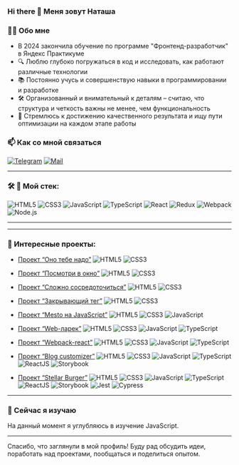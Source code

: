 ### Hi there 👋 Меня зовут Наташа

### 👩‍💻 Обо мне

- В 2024 закончила обучение по программе "Фронтенд-разработчик" в Яндекс Практикуме
- 🔍 Люблю глубоко погружаться в код и исследовать, как работают различные технологии
- 📚 Постоянно учусь и совершенствую навыки в программировании и разработке
- 🛠️ Организованный и внимательный к деталям – считаю, что структура и четкость важны не менее, чем функциональность
- 🎯 Стремлюсь к достижению качественного результата и ищу пути оптимизации на каждом этапе работы


### 📫 Как со мной связаться

[![Telegram](https://img.shields.io/badge/Telegram-orange?logo=telegram&logoColor=white)](https://t.me/aldizza) [![Mail](https://img.shields.io/badge/Email-red?logo=gmail&logoColor=white)](mailto:aldizza@yandex.ru)

---

### &#128736; 🚀 Мой стек:
![HTML5](https://img.shields.io/badge/html5-%23E34F26.svg?style=for-the-badge&logo=html5&logoColor=white)
![CSS3](https://img.shields.io/badge/css3-%231572B6.svg?style=for-the-badge&logo=css3&logoColor=white)
![JavaScript](https://img.shields.io/badge/javascript-%23323330.svg?style=for-the-badge&logo=javascript&logoColor=%23F7DF1E)
![TypeScript](https://img.shields.io/badge/typescript-%23007ACC.svg?style=for-the-badge&logo=typescript&logoColor=white)
![React](https://img.shields.io/badge/react-%2320232a.svg?style=for-the-badge&logo=react&logoColor=%2361DAFB)
![Redux](https://img.shields.io/badge/redux-%23593d88.svg?style=for-the-badge&logo=redux&logoColor=white)
![Webpack](https://img.shields.io/badge/webpack-%238DD6F9.svg?style=for-the-badge&logo=webpack&logoColor=black)
![Node.js](https://img.shields.io/badge/Node.js-%2343853D.svg?style=for-the-badge&logo=node.js&logoColor=white)

---
---

### &#127875; Интересные проекты:

- [Проект “Оно тебе надо”](https://github.com/aldizza/ono-tebe-nado) <img src="https://img.shields.io/badge/HTML5-yellow?logo=html5&logoColor=white" alt="HTML5" title="HTML5"/> <img src="https://img.shields.io/badge/CSS3-yellow?logo=css3&logoColor=white" alt="CSS3" title="CSS3"/>

- [Проект “Посмотри в окно”](https://github.com/aldizza/posmotri_v_okno) <img src="https://img.shields.io/badge/HTML5-yellow?logo=html5&logoColor=white" alt="HTML5" title="HTML5"/> <img src="https://img.shields.io/badge/CSS3-yellow?logo=css3&logoColor=white" alt="CSS3" title="CSS3"/>

- [Проект “Сложно сосредоточиться”](https://github.com/aldizza/slozhno-sosredotochitsya) <img src="https://img.shields.io/badge/HTML5-yellow?logo=html5&logoColor=white" alt="HTML5" title="HTML5"/> <img src="https://img.shields.io/badge/CSS3-yellow?logo=css3&logoColor=white" alt="CSS3" title="CSS3"/>

- [Проект “Закрывающий тег”](https://github.com/aldizza/zakrivayuschiy-teg-f) <img src="https://img.shields.io/badge/HTML5-yellow?logo=html5&logoColor=white" alt="HTML5" title="HTML5"/> <img src="https://img.shields.io/badge/CSS3-yellow?logo=css3&logoColor=white" alt="CSS3" title="CSS3"/>

- [Проект “Mesto на JavaScript”](https://github.com/aldizza/mesto-project-ff) <img src="https://img.shields.io/badge/HTML5-yellow?logo=html5&logoColor=white" alt="HTML5" title="HTML5"/> <img src="https://img.shields.io/badge/CSS3-yellow?logo=css3&logoColor=white" alt="CSS3" title="CSS3"/> <img src="https://img.shields.io/badge/JavaScript-yellow?logo=javascript&logoColor=white" alt="JavaScript" title="JavaScript"/>

- [Проект “Web-ларек”](https://github.com/aldizza/web-larek-frontend) <img src="https://img.shields.io/badge/HTML5-yellow?logo=html5&logoColor=white" alt="HTML5" title="HTML5"/> <img src="https://img.shields.io/badge/CSS3-yellow?logo=css3&logoColor=white" alt="CSS3" title="CSS3"/> <img src="https://img.shields.io/badge/JavaScript-yellow?logo=javascript&logoColor=white" alt="JavaScript" title="JavaScript"/> <img src="https://img.shields.io/badge/TypeScript-yellow?logo=typescript&logoColor=white" alt="TypeScript" title="TypeScript"/>

- [Проект “Webpack-react”](https://github.com/aldizza/webpack-react) <img src="https://img.shields.io/badge/HTML5-yellow?logo=html5&logoColor=white" alt="HTML5" title="HTML5"/> <img src="https://img.shields.io/badge/CSS3-yellow?logo=css3&logoColor=white" alt="CSS3" title="CSS3"/> <img src="https://img.shields.io/badge/JavaScript-yellow?logo=javascript&logoColor=white" alt="JavaScript" title="JavaScript"/> <img src="https://img.shields.io/badge/TypeScript-yellow?logo=typescript&logoColor=white" alt="TypeScript" title="TypeScript"/>

- [Проект “Blog customizer”](https://github.com/aldizza/blog-customizer) <img src="https://img.shields.io/badge/HTML5-yellow?logo=html5&logoColor=white" alt="HTML5" title="HTML5"/> <img src="https://img.shields.io/badge/CSS3-yellow?logo=css3&logoColor=white" alt="CSS3" title="CSS3"/> <img src="https://img.shields.io/badge/JavaScript-yellow?logo=javascript&logoColor=white" alt="JavaScript" title="JavaScript"/> <img src="https://img.shields.io/badge/TypeScript-yellow?logo=typescript&logoColor=white" alt="TypeScript" title="TypeScript"/> <img src="https://img.shields.io/badge/ReactJS-yellow?logo=react&logoColor=white" alt="ReactJS" title="ReactJS"/> <img src="https://img.shields.io/badge/Storybook-yellow?logo=storybook&logoColor=white" alt="Storybook" title="Storybook"/>

- [Проект “Stellar Burger”](https://github.com/aldizza/stellar-burgers) <img src="https://img.shields.io/badge/HTML5-yellow?logo=html5&logoColor=white" alt="HTML5" title="HTML5"/> <img src="https://img.shields.io/badge/CSS3-yellow?logo=css3&logoColor=white" alt="CSS3" title="CSS3"/> <img src="https://img.shields.io/badge/JavaScript-yellow?logo=javascript&logoColor=white" alt="JavaScript" title="JavaScript"/> <img src="https://img.shields.io/badge/TypeScript-yellow?logo=typescript&logoColor=white" alt="TypeScript" title="TypeScript"/> <img src="https://img.shields.io/badge/ReactJS-yellow?logo=react&logoColor=white" alt="ReactJS" title="ReactJS"/> <img src="https://img.shields.io/badge/Storybook-yellow?logo=storybook&logoColor=white" alt="Storybook" title="Storybook"/> <img src="https://img.shields.io/badge/Jest-yellow?logo=jest&logoColor=white" alt="Jest" title="Jest"/> <img src="https://img.shields.io/badge/Cypress-yellow?logo=cypress&logoColor=white" alt="Cypress" title="Cypress"/>


---

### 🌱 Сейчас я изучаю
На данный момент я углубляюсь в изучение JavaScript.

---

Спасибо, что заглянули в мой профиль! Буду рад обсудить идеи, поработать над проектами, пообщаться и поделиться опытом.

